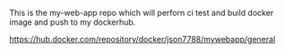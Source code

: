 This is the my-web-app repo which will perforn ci test and build docker image and push to my dockerhub.

https://hub.docker.com/repository/docker/json7788/mywebapp/general
